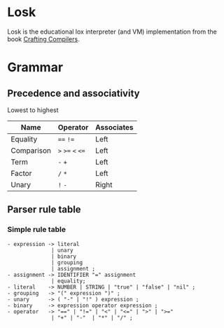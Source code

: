 # Losk

Losk is the educational lox interpreter (and VM) implementation from the book
[Crafting Compilers](https://craftinginterpreters.com/).

# Grammar

## Precedence and associativity

Lowest to highest

| Name       | Operator          | Associates |
|------------|-------------------|------------|
| Equality   | `==` `!=`         | Left       |
| Comparison | `>` `>=` `<` `<=` | Left       |
| Term       | `-` `+`           | Left       |
| Factor     | `/` `*`           | Left       |
| Unary      | `!` `-`           | Right      |

## Parser rule table

### Simple rule table

```
- expression -> literal
              | unary
              | binary
              | grouping 
              | assignment ;
- assignment -> IDENTIFIER "=" assignment 
              | equality;
- literal    -> NUMBER | STRING | "true" | "false" | "nil" ;
- grouping   -> "(" expression ")" ;
- unary      -> ( "-" | "!" ) expression ;
- binary     -> expression operator expression ;
- operator   -> "==" | "!=" | "<" | "<=" | ">" | ">="
              | "+" | "-"  | "*" | "/" ;
```